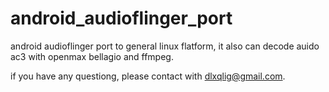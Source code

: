 android_audioflinger_port
=========================

android audioflinger port to general linux flatform,
it also can decode auido ac3 with openmax bellagio and ffmpeg.

if you have any questiong, please contact with dlxqlig@gmail.com.
